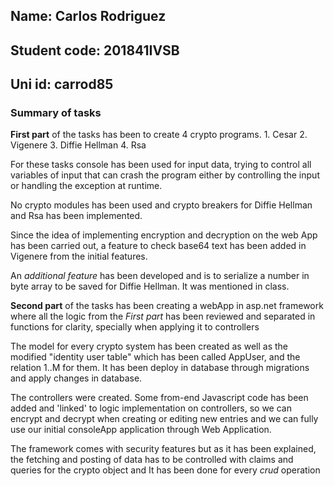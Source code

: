 ## Name: Carlos Rodriguez
## Student code: 201841IVSB
## Uni id: carrod85




### Summary of tasks
**First part** of the tasks has been to create 4 crypto programs.
    1. Cesar
    2. Vigenere
    3. Diffie Hellman
    4. Rsa

For these tasks console has been used for input data, trying to control all variables of input that can crash the program
either by controlling the input or handling the exception at runtime.

No crypto modules has been used and crypto breakers for Diffie Hellman and Rsa
has been implemented.

Since the idea of implementing encryption and decryption on the web App has been carried out,
a feature to check base64 text has been added in Vigenere from the initial features.

An *additional feature* has been developed and is to serialize a number in byte array to be saved
for Diffie Hellman.
It was mentioned in class.

**Second part** of the tasks has been creating a webApp in asp.net framework
where all the logic from the *First part* has been reviewed and separated in functions
for clarity, specially when applying it to controllers

The model for every crypto system has been created as well as the modified "identity user table" which has been 
called AppUser, and the relation 1..M for them. It has been deploy in database through migrations and apply changes
in database.

The controllers were created. Some from-end Javascript code has been added and 'linked' to logic implementation
on controllers, so we can encrypt and decrypt when creating or editing new entries and we can fully use our initial
consoleApp application through Web Application.

The framework comes with security features but as it has been explained, the fetching and posting of data
has to be controlled with claims and queries for the crypto object and It has been done
for every *crud* operation





